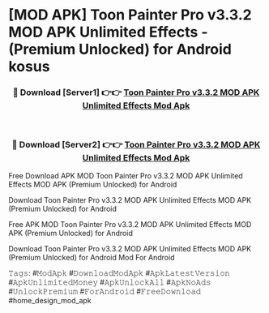 # [MOD APK] Toon Painter Pro v3.3.2 MOD APK Unlimited Effects - (Premium Unlocked) for Android kosus



<div align="center">
<h3>🔴 Download [Server1] 👉👉 <a href="https://momento.my/?title=Toon_Painter_Pro_v3.3.2_MOD_APK_Unlimited_Effects">Toon Painter Pro v3.3.2 MOD APK Unlimited Effects Mod Apk</a></h3><br>

<h3>🔴 Download [Server2] 👉👉 <a href="https://momento.my/?title=Toon_Painter_Pro_v3.3.2_MOD_APK_Unlimited_Effects">Toon Painter Pro v3.3.2 MOD APK Unlimited Effects Mod Apk</a></h3>
</div>



Free Download APK MOD Toon Painter Pro v3.3.2 MOD APK Unlimited Effects MOD APK (Premium Unlocked) for Android

Download Toon Painter Pro v3.3.2 MOD APK Unlimited Effects MOD APK (Premium Unlocked) for Android

Free APK MOD Toon Painter Pro v3.3.2 MOD APK Unlimited Effects MOD APK (Premium Unlocked) for Android

Download Toon Painter Pro v3.3.2 MOD APK Unlimited Effects MOD APK (Premium Unlocked) for Android Mod For Android

𝚃𝚊𝚐𝚜: #𝙼𝚘𝚍𝙰𝚙𝚔 #𝙳𝚘𝚠𝚗𝚕𝚘𝚊𝚍𝙼𝚘𝚍𝙰𝚙𝚔 #𝙰𝚙𝚔𝙻𝚊𝚝𝚎𝚜𝚝𝚅𝚎𝚛𝚜𝚒𝚘𝚗 #𝙰𝚙𝚔𝚄𝚗𝚕𝚒𝚖𝚒𝚝𝚎𝚍𝙼𝚘𝚗𝚎𝚢 #𝙰𝚙𝚔𝚄𝚗𝚕𝚘𝚌𝚔𝙰𝚕𝚕 #𝙰𝚙𝚔𝙽𝚘𝙰𝚍𝚜 #𝚄𝚗𝚕𝚘𝚌𝚔𝙿𝚛𝚎𝚖𝚒𝚞𝚖 #𝙵𝚘𝚛𝙰𝚗𝚍𝚛𝚘𝚒𝚍 #𝙵𝚛𝚎𝚎𝙳𝚘𝚠𝚗𝚕𝚘𝚊𝚍 #home_design_mod_apk

